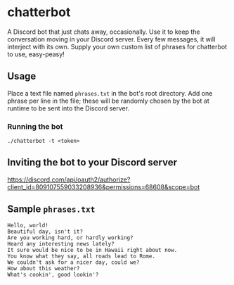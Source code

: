 # chatterbot

A Discord bot that just chats away, occasionally. Use it to keep the conversation moving in your Discord server.
Every few messages, it will interject with its own. Supply your own custom list of phrases for chatterbot to use, easy-peasy!

## Usage

Place a text file named `phrases.txt` in the bot's root directory.
Add one phrase per line in the file; these will be randomly chosen by the bot at runtime to be sent into the Discord server.

### Running the bot

```
./chatterbot -t <token>
```

## Inviting the bot to your Discord server

https://discord.com/api/oauth2/authorize?client_id=809107559033208936&permissions=68608&scope=bot

## Sample `phrases.txt`

```
Hello, world!
Beautiful day, isn't it?
Are you working hard, or hardly working?
Heard any interesting news lately?
It sure would be nice to be in Hawaii right about now.
You know what they say, all roads lead to Rome.
We couldn't ask for a nicer day, could we?
How about this weather?
What's cookin', good lookin'?
```